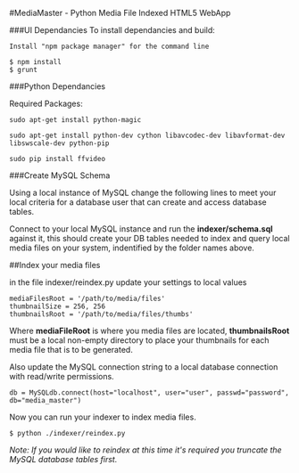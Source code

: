 #MediaMaster - Python Media File Indexed HTML5 WebApp

###UI Dependancies
	To install dependancies and build:

	Install "npm package manager" for the command line

	$ npm install
	$ grunt

###Python Dependancies

Required Packages:

	sudo apt-get install python-magic

	sudo apt-get install python-dev cython libavcodec-dev libavformat-dev libswscale-dev python-pip

	sudo pip install ffvideo

###Create MySQL Schema

Using a local instance of MySQL change the following lines to meet your local criteria for a database user that can create and access database tables.

Connect to your local MySQL instance and run the **indexer/schema.sql** against it, this should create your DB tables needed to index and query local media files on your system, indentified by the folder names above.

##Index your media files

in the file indexer/reindex.py update your settings to local values

	mediaFilesRoot = '/path/to/media/files'
	thumbnailSize = 256, 256
	thumbnailsRoot = '/path/to/media/files/thumbs'

Where **mediaFileRoot** is where you media files are located, **thumbnailsRoot** must be a local non-empty directory to place your thumbnails for each media file that is to be generated.

Also update the MySQL connection string to a local database connection with read/write permissions.

	db = MySQLdb.connect(host="localhost", user="user", passwd="password", db="media_master")

Now you can run your indexer to index media files.

	$ python ./indexer/reindex.py

*Note: If you would like to reindex at this time it's required you truncate the MySQL database tables first.*